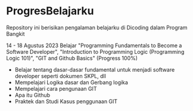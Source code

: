 # ProgresBelajarku
Repository ini berisikan pengalaman belajarku di Dicoding dalam Program Bangkit

14 - 18 Agustus 2023
Belajar "Programming Fundamentals to Become a Software Developer", "Introduction to Programming Logic (Programming Logic 101)", "GIT and Github Basics" (Progress 100%)
  * Belajar tentang dasar-dasar fundamental untuk menjadi software developer seperti dokumen SKPL, dll
  * Mempelajari Logika dasar dan Gerbang logika
  * Mempelajari cara pengunaan GIT
  * Apa itu Github
  * Praktek dan Studi Kasus penggunaan GIT
